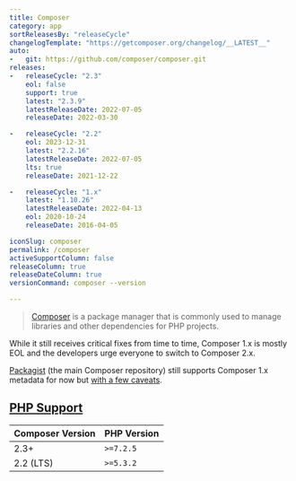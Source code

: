 ```yaml
---
title: Composer
category: app
sortReleasesBy: "releaseCycle"
changelogTemplate: "https://getcomposer.org/changelog/__LATEST__"
auto:
-   git: https://github.com/composer/composer.git
releases:
-   releaseCycle: "2.3"
    eol: false
    support: true
    latest: "2.3.9"
    latestReleaseDate: 2022-07-05
    releaseDate: 2022-03-30

-   releaseCycle: "2.2"
    eol: 2023-12-31
    latest: "2.2.16"
    latestReleaseDate: 2022-07-05
    lts: true
    releaseDate: 2021-12-22

-   releaseCycle: "1.x"
    latest: "1.10.26"
    latestReleaseDate: 2022-04-13
    eol: 2020-10-24
    releaseDate: 2016-04-05

iconSlug: composer
permalink: /composer
activeSupportColumn: false
releaseColumn: true
releaseDateColumn: true
versionCommand: composer --version

---
```


> [Composer](https://getcomposer.org/) is a package manager that is commonly used to manage libraries and other dependencies for PHP projects.

While it still receives critical fixes from time to time, Composer 1.x is mostly EOL and the developers urge everyone to switch to Composer 2.x.

[Packagist](https://packagist.org/) (the main Composer repository) still supports Composer 1.x metadata for now but [with a few caveats](https://blog.packagist.com/deprecating-composer-1-support/).

## [PHP Support](https://blog.packagist.com/composer-2-2/)

Composer Version|PHP Version
----------------|-----------
2.3+            | `>=7.2.5`
2.2 (LTS)       | `>=5.3.2`
